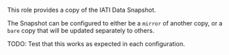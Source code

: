 This role provides a copy of the IATI Data Snapshot.

The Snapshot can be configured to either be a `mirror` of another copy, or a `bare` copy that will be updated separately to others.

TODO: Test that this works as expected in each configuration.
